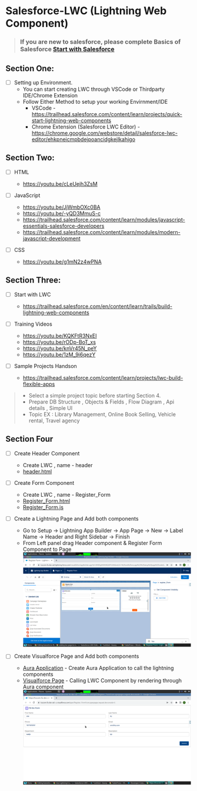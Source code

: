 # Salesforce-LWC (Lightning Web Component)


> ### If you are new to salesforce, please complete Basics of Salesforce [Start with Salesforce](https://github.com/Hashichemnad/Salesforce-Rest-Api/)

## Section One:

- [ ] Setting up Environment.
  - You can start creating LWC through VSCode or Thirdparty IDE/Chrome Extension
  - Follow Either Method to setup your working Envirnment/IDE
    - VSCode - https://trailhead.salesforce.com/content/learn/projects/quick-start-lightning-web-components
    - Chrome Extension (Salesforce LWC Editor) - https://chrome.google.com/webstore/detail/salesforce-lwc-editor/ehkpneicmpbdejpoancidgkejlkahjgo
    

## Section Two:

  - [ ] HTML
    - https://youtu.be/cLeUejh3ZsM
    
  - [ ] JavaScript
    - https://youtu.be/JjWmbOXc0BA
    - https://youtu.be/-yQD3MmuS-c
    - https://trailhead.salesforce.com/content/learn/modules/javascript-essentials-salesforce-developers
    - https://trailhead.salesforce.com/content/learn/modules/modern-javascript-development
    
  - [ ] CSS
    - https://youtu.be/g1mN2z4wPNA
    
    
## Section Three:

  - [ ] Start with LWC
    - https://trailhead.salesforce.com/en/content/learn/trails/build-lightning-web-components
     
  - [ ] Training Videos
    - https://youtu.be/KQKFtR3NxEI
    - https://youtu.be/rODp-BoT_xs
    - https://youtu.be/knVr45N_peY
    - https://youtu.be/1zM_9i6qezY
    
  - [ ] Sample Projects Handson
    - https://trailhead.salesforce.com/content/learn/projects/lwc-build-flexible-apps


> - Select a simple project topic before starting Section 4.
> - Prepare DB Structure , Objects & Fields , Flow Diagram , Api details , Simple UI
> - Topic EX : Library Management, Online Book Selling, Vehicle rental, Travel agency

## Section Four

  - [ ] Create Header Component
    - Create LWC , name - header
    - [header.html](./header.html)
    
  - [ ] Create Form Component
    - Create LWC , name - Register_Form
    - [Register_Form.html](./Register_Form.html)
    - [Register_Form.js](./Register_Form.js)

  - [ ] Create a Lightning Page and Add both components
    - Go to Setup -> Lightning App Builder -> App Page -> New -> Label Name -> Header and Right Sidebar -> Finish
    - From Left panel drag Header component & Register Form Component to Page
    ![alt Lightning App Builder](./lightningappbuilder.jpg)
    
    
  - [ ] Create Visualforce Page and Add both components
    - [Aura Application](./myForm.app) - Create Aura Application to call the lightning components
    - [Visualforce Page](./Register_Form.vfp) - Calling LWC Component by rendering through Aura component
    ![alt Visualforce Page](./visualforcepage.jpg)
